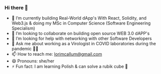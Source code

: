 ### Hi there 👋

- 🌱 I’m currently building Real-World dApp's With React, Solidity, and Web3.js & doing my MSc in Computer Science (Software Engineering Specialism)
- 👯 I’m looking to collaborate on building open source WEB 3.0 dAPP's
- 🤔 I’m looking for help with networking with other Software Developers 
- 💬 Ask me about working as a Virologist in COVID laboratories during the pandemic 🦸‍♀️
- 📫 How to reach me: lorimcallum@gmail.com
- 😄 Pronouns: she/her
- ⚡ Fun fact: I am learning Polish & can solve a rubik cube 🥇 
